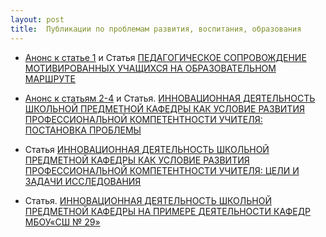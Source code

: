 ```yaml
---
layout: post
title:  Публикации по проблемам развития, воспитания, образования
---
```


- [Анонс к статье 1](../content/form16/анонс-1.pdf) и Статья [ПЕДАГОГИЧЕСКОЕ СОПРОВОЖДЕНИЕ МОТИВИРОВАННЫХ УЧАЩИХСЯ НА ОБРАЗОВАТЕЛЬНОМ МАРШРУТЕ](../content/form16/статья-1.pdf)

- [Анонс к статьям 2-4](../content/form16/анонс-2-4.pdf) и Статья. [ИННОВАЦИОННАЯ ДЕЯТЕЛЬНОСТЬ ШКОЛЬНОЙ ПРЕДМЕТНОЙ КАФЕДРЫ КАК УСЛОВИЕ РАЗВИТИЯ ПРОФЕССИОНАЛЬНОЙ КОМПЕТЕНТНОСТИ УЧИТЕЛЯ: ПОСТАНОВКА ПРОБЛЕМЫ](../content/form16/статья-2.pdf)

- Статья [ИННОВАЦИОННАЯ ДЕЯТЕЛЬНОСТЬ ШКОЛЬНОЙ ПРЕДМЕТНОЙ КАФЕДРЫ КАК  УСЛОВИЕ РАЗВИТИЯ ПРОФЕССИОНАЛЬНОЙ КОМПЕТЕНТНОСТИ УЧИТЕЛЯ: ЦЕЛИ И ЗАДАЧИ ИССЛЕДОВАНИЯ](../content/form16/статья-3.pdf)

- Статья. [ИННОВАЦИОННАЯ ДЕЯТЕЛЬНОСТЬ ШКОЛЬНОЙ ПРЕДМЕТНОЙ КАФЕДРЫ НА ПРИМЕРЕ ДЕЯТЕЛЬНОСТИ КАФЕДР МБОУ«СШ № 29»](../content/form16/статья-4.pdf)
